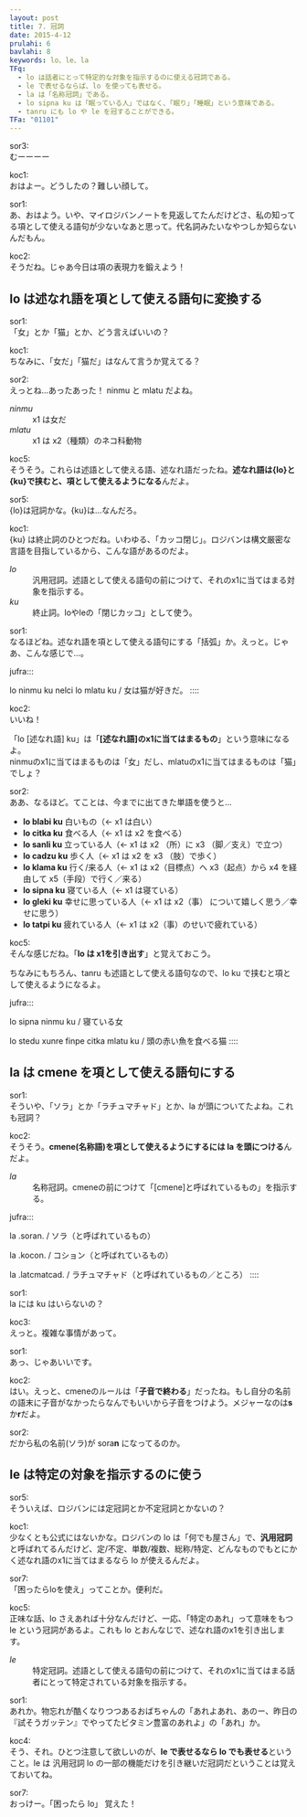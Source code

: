 ```yaml
---
layout: post
title: 7. 冠詞
date: 2015-4-12
prulahi: 6
bavlahi: 8
keywords: lo、le、la
TFq:
  - lo は話者にとって特定的な対象を指示するのに使える冠詞である。
  - le で表せるならば、lo を使っても表せる。
  - la は「名称冠詞」である。
  - lo sipna ku は「眠っている人」ではなく、「眠り」「睡眠」という意味である。
  - tanru にも lo や le を冠することができる。
TFa: "01101"
---
```


sor3:  
むーーーー

koc1:  
おはよー。どうしたの？難しい顔して。

sor1:  
あ、おはよう。いや、マイロジバンノートを見返してたんだけどさ、私の知ってる項として使える語句が少ないなあと思って。代名詞みたいなやつしか知らないんだもん。

koc2:  
そうだね。じゃあ今日は項の表現力を鍛えよう！


## lo は述なれ語を項として使える語句に変換する

sor1:  
「女」とか「猫」とか、どう言えばいいの？

koc1:  
ちなみに、「女だ」「猫だ」はなんて言うか覚えてる？

sor2:  
えっとね…あったあった！ ninmu と mlatu だよね。

<dl class="box valsi">
<dt><dfn>ninmu</dfn></dt>
<dd >x1 は女だ</dd>
<dt><dfn>mlatu</dfn></dt>
<dd >x1 は x2（種類）のネコ科動物</dd>
</dl>

koc5:  
そうそう。これらは述語として使える語、述なれ語だったね。**述なれ語は{lo}と{ku}で挟むと、項として使えるようになる**んだよ。

sor5:  
{lo}は冠詞かな。{ku}は...なんだろ。

koc1:  
{ku} は終止詞のひとつだね。いわゆる、「カッコ閉じ」。ロジバンは構文厳密な言語を目指しているから、こんな語があるのだよ。

<dl class="box valsi drani">
<dt><dfn>lo</dfn></dt>
<dd >汎用冠詞。述語として使える語句の前につけて、それのx1に当てはまる対象を指示する。</dd>
<dt><dfn>ku</dfn></dt>
<dd >終止詞。loやleの「閉じカッコ」として使う。</dd>
</dl>

sor1:  
なるほどね。述なれ語を項として使える語句にする「括弧」か。えっと。じゃあ、こんな感じで...。

jufra:::

lo ninmu ku nelci lo mlatu ku
/ 女は猫が好きだ。
::::

koc2:  
いいね！

「lo [述なれ語] ku」は「**[述なれ語]のx1に当てはまるもの**」という意味になるよ。  
ninmuのx1に当てはまるものは「女」だし、mlatuのx1に当てはまるものは「猫」でしょ？

sor2:  
ああ、なるほど。てことは、今までに出てきた単語を使うと...


- <b>lo blabi ku</b> 白いもの（← x1 は白い）
- <b>lo citka ku</b> 食べる人（← x1 は x2 を食べる）
- <b>lo sanli ku</b> 立っている人（← x1 は x2 （所）に x3 （脚／支え）で立つ）
- <b>lo cadzu ku</b> 歩く人（← x1 は x2 を x3 （肢）で歩く）
- <b>lo klama ku</b> 行く/来る人（← x1 は x2（目標点）へ x3（起点）から x4 を経由して x5（手段）で行く／来る）
- <b>lo sipna ku</b> 寝ている人（← x1 は寝ている）
- <b>lo gleki ku</b> 幸せに思っている人（← x1 は x2（事） について嬉しく思う／幸せに思う）
- <b>lo tatpi ku</b> 疲れている人（← x1 は x2（事）のせいで疲れている）


koc5:  
そんな感じだね。「**lo は x1を引き出す**」と覚えておこう。

ちなみにもちろん、tanru も述語として使える語句なので、lo ku で挟むと項として使えるようになるよ。

jufra:::

lo sipna ninmu ku / 寝ている女

lo stedu xunre finpe citka mlatu ku
/ 頭の赤い魚を食べる猫
::::

## la は cmene を項として使える語句にする

sor1:  
そういや、「ソラ」とか「ラチュマチャド」とか、la が頭についてたよね。これも冠詞？

koc2:  
そうそう。**cmene(名称語)を項として使えるようにするには la を頭につける**んだよ。

<dl class="box valsi drani">
<dt><dfn>la</dfn></dt>
<dd >名称冠詞。cmeneの前につけて「[cmene]と呼ばれているもの」を指示する。</dd>
</dl>

jufra:::

la .soran. / ソラ（と呼ばれているもの）

la .kocon. / コション（と呼ばれているもの）

la .latcmatcad. / ラチュマチャド（と呼ばれているもの／ところ）
::::

sor1:  
la には ku はいらないの？

koc3:  
えっと。複雑な事情があって。

sor1:  
あっ、じゃあいいです。

koc2:  
はい。えっと、cmeneのルールは「**子音で終わる**」だったね。もし自分の名前の語末に子音がなかったらなんでもいいから子音をつけよう。メジャーなのは**s**か**r**だよ。

sor2:  
だから私の名前(ソラ)が sora**n** になってるのか。


## le は特定の対象を指示するのに使う

sor5:  
そういえば、ロジバンには定冠詞とか不定冠詞とかないの？

koc1:  
少なくとも公式にはないかな。ロジバンの lo は「何でも屋さん」で、**汎用冠詞**と呼ばれてるんだけど、定/不定、単数/複数、総称/特定、どんなものでもとにかく述なれ語のx1に当てはまるなら lo が使えるんだよ。

sor7:  
「困ったらloを使え」ってことか。便利だ。

koc5:  
正味な話、lo さえあれば十分なんだけど、一応、「特定のあれ」って意味をもつ le という冠詞があるよ。これも lo とおんなじで、述なれ語のx1を引き出します。

<dl class="box valsi drani">
<dt><dfn>le</dfn></dt>
<dd >特定冠詞。述語として使える語句の前につけて、それのx1に当てはまる話者にとって特定されている対象を指示する。</dd>
</dl>

sor1:  
あれか。物忘れが酷くなりつつあるおばちゃんの「あれよあれ、あのー、昨日の『試そうガッテン』でやってたビタミン豊富のあれよ」の「あれ」か。

koc4:  
そう、それ。ひとつ注意して欲しいのが、**le で表せるなら lo でも表せる**ということ。le は 汎用冠詞 lo の一部の機能だけを引き継いだ冠詞だということは覚えておいてね。

sor7:  
おっけー。「困ったら lo」 覚えた！